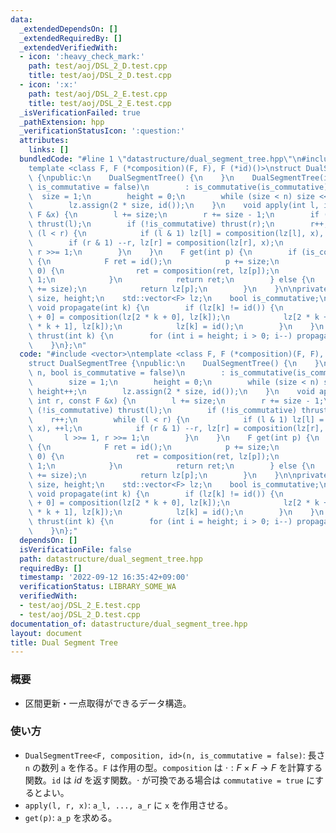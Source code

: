 ```yaml
---
data:
  _extendedDependsOn: []
  _extendedRequiredBy: []
  _extendedVerifiedWith:
  - icon: ':heavy_check_mark:'
    path: test/aoj/DSL_2_D.test.cpp
    title: test/aoj/DSL_2_D.test.cpp
  - icon: ':x:'
    path: test/aoj/DSL_2_E.test.cpp
    title: test/aoj/DSL_2_E.test.cpp
  _isVerificationFailed: true
  _pathExtension: hpp
  _verificationStatusIcon: ':question:'
  attributes:
    links: []
  bundledCode: "#line 1 \"datastructure/dual_segment_tree.hpp\"\n#include <vector>\n\
    template <class F, F (*composition)(F, F), F (*id)()>\nstruct DualSegmentTree\
    \ {\npublic:\n    DualSegmentTree() {\n    }\n    DualSegmentTree(int n, bool\
    \ is_commutative = false)\n        : is_commutative(is_commutative) {\n      \
    \  size = 1;\n        height = 0;\n        while (size < n) size <<= 1, height++;\n\
    \        lz.assign(2 * size, id());\n    }\n    void apply(int l, int r, const\
    \ F &x) {\n        l += size;\n        r += size - 1;\n        if (!is_commutative)\
    \ thrust(l);\n        if (!is_commutative) thrust(r);\n        r++;\n        while\
    \ (l < r) {\n            if (l & 1) lz[l] = composition(lz[l], x), ++l;\n    \
    \        if (r & 1) --r, lz[r] = composition(lz[r], x);\n            l >>= 1,\
    \ r >>= 1;\n        }\n    }\n    F get(int p) {\n        if (is_commutative)\
    \ {\n            F ret = id();\n            p += size;\n            while (p >\
    \ 0) {\n                ret = composition(ret, lz[p]);\n                p >>=\
    \ 1;\n            }\n            return ret;\n        } else {\n            thrust(p\
    \ += size);\n            return lz[p];\n        }\n    }\n\nprivate:\n    int\
    \ size, height;\n    std::vector<F> lz;\n    bool is_commutative;\n    inline\
    \ void propagate(int k) {\n        if (lz[k] != id()) {\n            lz[2 * k\
    \ + 0] = composition(lz[2 * k + 0], lz[k]);\n            lz[2 * k + 1] = composition(lz[2\
    \ * k + 1], lz[k]);\n            lz[k] = id();\n        }\n    }\n    inline void\
    \ thrust(int k) {\n        for (int i = height; i > 0; i--) propagate(k >> i);\n\
    \    }\n};\n"
  code: "#include <vector>\ntemplate <class F, F (*composition)(F, F), F (*id)()>\n\
    struct DualSegmentTree {\npublic:\n    DualSegmentTree() {\n    }\n    DualSegmentTree(int\
    \ n, bool is_commutative = false)\n        : is_commutative(is_commutative) {\n\
    \        size = 1;\n        height = 0;\n        while (size < n) size <<= 1,\
    \ height++;\n        lz.assign(2 * size, id());\n    }\n    void apply(int l,\
    \ int r, const F &x) {\n        l += size;\n        r += size - 1;\n        if\
    \ (!is_commutative) thrust(l);\n        if (!is_commutative) thrust(r);\n    \
    \    r++;\n        while (l < r) {\n            if (l & 1) lz[l] = composition(lz[l],\
    \ x), ++l;\n            if (r & 1) --r, lz[r] = composition(lz[r], x);\n     \
    \       l >>= 1, r >>= 1;\n        }\n    }\n    F get(int p) {\n        if (is_commutative)\
    \ {\n            F ret = id();\n            p += size;\n            while (p >\
    \ 0) {\n                ret = composition(ret, lz[p]);\n                p >>=\
    \ 1;\n            }\n            return ret;\n        } else {\n            thrust(p\
    \ += size);\n            return lz[p];\n        }\n    }\n\nprivate:\n    int\
    \ size, height;\n    std::vector<F> lz;\n    bool is_commutative;\n    inline\
    \ void propagate(int k) {\n        if (lz[k] != id()) {\n            lz[2 * k\
    \ + 0] = composition(lz[2 * k + 0], lz[k]);\n            lz[2 * k + 1] = composition(lz[2\
    \ * k + 1], lz[k]);\n            lz[k] = id();\n        }\n    }\n    inline void\
    \ thrust(int k) {\n        for (int i = height; i > 0; i--) propagate(k >> i);\n\
    \    }\n};"
  dependsOn: []
  isVerificationFile: false
  path: datastructure/dual_segment_tree.hpp
  requiredBy: []
  timestamp: '2022-09-12 16:35:42+09:00'
  verificationStatus: LIBRARY_SOME_WA
  verifiedWith:
  - test/aoj/DSL_2_E.test.cpp
  - test/aoj/DSL_2_D.test.cpp
documentation_of: datastructure/dual_segment_tree.hpp
layout: document
title: Dual Segment Tree
---
```


### 概要
- 区間更新・一点取得ができるデータ構造。

### 使い方
- `DualSegmentTree<F, composition, id>(n, is_commutative = false)`: 長さ `n` の数列 `a` を作る。`F` は作用の型。`composition` は $\cdot : F \times F \rightarrow F$ を計算する関数。`id` は $id$ を返す関数。$\cdot$ が可換である場合は `commutative = true` にするとよい。
- `apply(l, r, x)`: `a_l, ..., a_r` に `x` を作用させる。
- `get(p)`: `a_p` を求める。